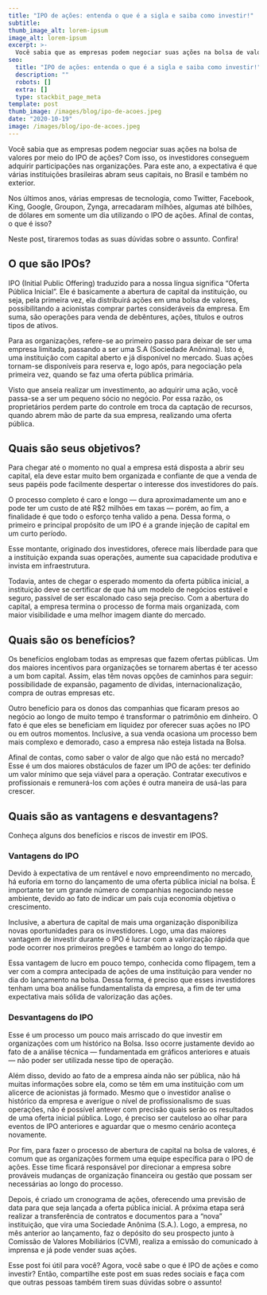 ```yaml
---
title: "IPO de ações: entenda o que é a sigla e saiba como investir!"
subtitle:
thumb_image_alt: lorem-ipsum
image_alt: lorem-ipsum
excerpt: >-
  Você sabia que as empresas podem negociar suas ações na bolsa de valores por meio do IPO de ações? Com isso, os investidores conseguem adquirir participações nas organizações. Para este ano, a expectativa é que várias instituições brasileiras abram seus capitais, no Brasil e também no exterior.
seo:
  title: "IPO de ações: entenda o que é a sigla e saiba como investir!"
  description: ""
  robots: []
  extra: []
  type: stackbit_page_meta
template: post
thumb_image: /images/blog/ipo-de-acoes.jpeg
date: "2020-10-19"
image: /images/blog/ipo-de-acoes.jpeg
---
```


Você sabia que as empresas podem negociar suas ações na bolsa de valores por meio do IPO de ações? Com isso, os investidores conseguem adquirir participações nas organizações. Para este ano, a expectativa é que várias instituições brasileiras abram seus capitais, no Brasil e também no exterior.

Nos últimos anos, várias empresas de tecnologia, como Twitter, Facebook, King, Google, Groupon, Zynga, arrecadaram milhões, algumas até bilhões, de dólares em somente um dia utilizando o IPO de ações. Afinal de contas, o que é isso?

Neste post, tiraremos todas as suas dúvidas sobre o assunto. Confira!

## O que são IPOs?

IPO (Initial Public Offering) traduzido para a nossa língua significa “Oferta Pública Inicial”. Ele é basicamente a abertura de capital da instituição, ou seja, pela primeira vez, ela distribuirá ações em uma bolsa de valores, possibilitando a acionistas comprar partes consideráveis da empresa. Em suma, são operações para venda de debêntures, ações, títulos e outros tipos de ativos.

Para as organizações, refere-se ao primeiro passo para deixar de ser uma empresa limitada, passando a ser uma S.A (Sociedade Anônima). Isto é, uma instituição com capital aberto e já disponível no mercado. Suas ações tornam-se disponíveis para reserva e, logo após, para negociação pela primeira vez, quando se faz uma oferta pública primária.

Visto que anseia realizar um investimento, ao adquirir uma ação, você passa-se a ser um pequeno sócio no negócio. Por essa razão, os proprietários perdem parte do controle em troca da captação de recursos, quando abrem mão de parte da sua empresa, realizando uma oferta pública.

## Quais são seus objetivos?

Para chegar até o momento no qual a empresa está disposta a abrir seu capital, ela deve estar muito bem organizada e confiante de que a venda de seus papéis pode facilmente despertar o interesse dos investidores do país.

O processo completo é caro e longo — dura aproximadamente um ano e pode ter um custo de até R$2 milhões em taxas — porém, ao fim, a finalidade é que todo o esforço tenha valido a pena. Dessa forma, o primeiro e principal propósito de um IPO é a grande injeção de capital em um curto período.

Esse montante, originado dos investidores, oferece mais liberdade para que a instituição expanda suas operações, aumente sua capacidade produtiva e invista em infraestrutura.

Todavia, antes de chegar o esperado momento da oferta pública inicial, a instituição deve se certificar de que há um modelo de negócios estável e seguro, passível de ser escalonado caso seja preciso. Com a abertura do capital, a empresa termina o processo de forma mais organizada, com maior visibilidade e uma melhor imagem diante do mercado.

## Quais são os benefícios?

Os benefícios englobam todas as empresas que fazem ofertas públicas. Um dos maiores incentivos para organizações se tornarem abertas é ter acesso a um bom capital. Assim, elas têm novas opções de caminhos para seguir: possibilidade de expansão, pagamento de dívidas, internacionalização, compra de outras empresas etc.

Outro benefício para os donos das companhias que ficaram presos ao negócio ao longo de muito tempo é transformar o patrimônio em dinheiro. O fato é que eles se beneficiam em liquidez por oferecer suas ações no IPO ou em outros momentos. Inclusive, a sua venda ocasiona um processo bem mais complexo e demorado, caso a empresa não esteja listada na Bolsa.

Afinal de contas, como saber o valor de algo que não está no mercado? Esse é um dos maiores obstáculos de fazer um IPO de ações: ter definido um valor mínimo que seja viável para a operação. Contratar executivos e profissionais e remunerá-los com ações é outra maneira de usá-las para crescer.

## Quais são as vantagens e desvantagens?

Conheça alguns dos benefícios e riscos de investir em IPOS.

### Vantagens do IPO

Devido à expectativa de um rentável e novo empreendimento no mercado, há euforia em torno do lançamento de uma oferta pública inicial na bolsa. É importante ter um grande número de companhias negociando nesse ambiente, devido ao fato de indicar um país cuja economia objetiva o crescimento.

Inclusive, a abertura de capital de mais uma organização disponibiliza novas oportunidades para os investidores. Logo, uma das maiores vantagem de investir durante o IPO é lucrar com a valorização rápida que pode ocorrer nos primeiros pregões e também ao longo do tempo.

Essa vantagem de lucro em pouco tempo, conhecida como flipagem, tem a ver com a compra antecipada de ações de uma instituição para vender no dia do lançamento na bolsa. Dessa forma, é preciso que esses investidores tenham uma boa análise fundamentalista da empresa, a fim de ter uma expectativa mais sólida de valorização das ações.

### Desvantagens do IPO

Esse é um processo um pouco mais arriscado do que investir em organizações com um histórico na Bolsa. Isso ocorre justamente devido ao fato de a análise técnica — fundamentada em gráficos anteriores e atuais — não poder ser utilizada nesse tipo de operação.

Além disso, devido ao fato de a empresa ainda não ser pública, não há muitas informações sobre ela, como se têm em uma instituição com um alicerce de acionistas já formado. Mesmo que o investidor analise o histórico da empresa e averígue o nível de profissionalismo de suas operações, não é possível antever com precisão quais serão os resultados de uma oferta inicial pública. Logo, é preciso ser cauteloso ao olhar para eventos de IPO anteriores e aguardar que o mesmo cenário aconteça novamente.

Por fim, para fazer o processo de abertura de capital na bolsa de valores, é comum que as organizações formem uma equipe específica para o IPO de ações. Esse time ficará responsável por direcionar a empresa sobre prováveis mudanças de organização financeira ou gestão que possam ser necessárias ao longo do processo.

Depois, é criado um cronograma de ações, oferecendo uma previsão de data para que seja lançada a oferta pública inicial. A próxima etapa será realizar a transferência de contratos e documentos para a “nova” instituição, que vira uma Sociedade Anônima (S.A.). Logo, a empresa, no mês anterior ao lançamento, faz o depósito do seu prospecto junto à Comissão de Valores Mobiliários (CVM), realiza a emissão do comunicado à imprensa e já pode vender suas ações.

Esse post foi útil para você? Agora, você sabe o que é IPO de ações e como investir? Então, compartilhe este post em suas redes sociais e faça com que outras pessoas também tirem suas dúvidas sobre o assunto!
